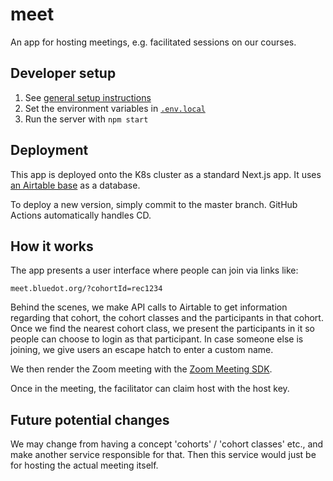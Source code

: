 # meet

An app for hosting meetings, e.g. facilitated sessions on our courses.

## Developer setup

1. See [general setup instructions](../../README.md)
2. Set the environment variables in [`.env.local`](./.env.local)
3. Run the server with `npm start`

## Deployment

This app is deployed onto the K8s cluster as a standard Next.js app. It uses [an Airtable base](https://airtable.com/app6dkBHka8c4WaEj) as a database.

To deploy a new version, simply commit to the master branch. GitHub Actions automatically handles CD.

## How it works

The app presents a user interface where people can join via links like:

```
meet.bluedot.org/?cohortId=rec1234
```

Behind the scenes, we make API calls to Airtable to get information regarding that cohort, the cohort classes and the participants in that cohort. Once we find the nearest cohort class, we present the participants in it so people can choose to login as that participant. In case someone else is joining, we give users an escape hatch to enter a custom name.

We then render the Zoom meeting with the [Zoom Meeting SDK](https://developers.zoom.us/docs/meeting-sdk/web/).

Once in the meeting, the facilitator can claim host with the host key.

## Future potential changes

We may change from having a concept 'cohorts' / 'cohort classes' etc., and make another service responsible for that. Then this service would just be for hosting the actual meeting itself.

